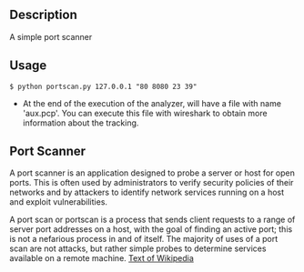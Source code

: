 ## Description

A simple port scanner

## Usage
```shell
$ python portscan.py 127.0.0.1 "80 8080 23 39"
```
- At the end of the execution of the analyzer, will have a file with name 'aux.pcp'. You can execute this file with wireshark to obtain more information about the tracking.

## Port Scanner

A port scanner is an application designed to probe a server or host for open ports. This is often used by administrators to verify security policies of their networks and by attackers to identify network services running on a host and exploit vulnerabilities.

A port scan or portscan is a process that sends client requests to a range of server port addresses on a host, with the goal of finding an active port; this is not a nefarious process in and of itself. The majority of uses of a port scan are not attacks, but rather simple probes to determine services available on a remote machine. [Text of Wikipedia](https://en.wikipedia.org/wiki/Port_scanner)
